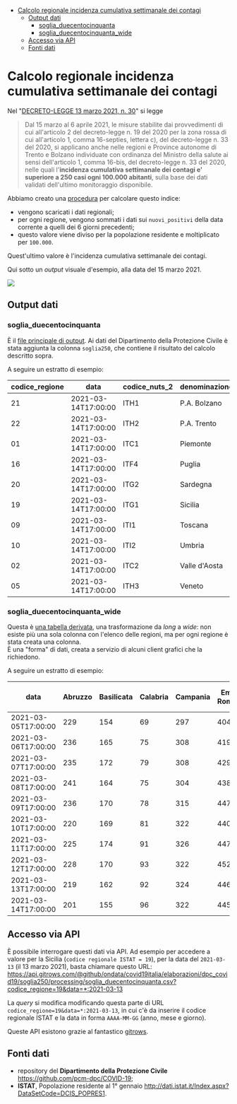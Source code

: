 - [Calcolo regionale incidenza cumulativa settimanale dei contagi](#calcolo-regionale-incidenza-cumulativa-settimanale-dei-contagi)
  - [Output dati](#output-dati)
    - [soglia_duecentocinquanta](#soglia_duecentocinquanta)
    - [soglia_duecentocinquanta_wide](#soglia_duecentocinquanta_wide)
  - [Accesso via API](#accesso-via-api)
  - [Fonti dati](#fonti-dati)

# Calcolo regionale incidenza cumulativa settimanale dei contagi

Nel "[DECRETO-LEGGE 13 marzo 2021, n. 30](https://www.gazzettaufficiale.it/eli/id/2021/03/13/21G00040/sg)" si legge

> Dal 15 marzo al 6 aprile 2021, le misure stabilite dai provvedimenti di cui all'articolo 2 del decreto-legge n. 19 del 2020 per la zona rossa di cui all'articolo 1, comma 16-septies, lettera c), del decreto-legge n. 33 del 2020, si applicano anche nelle regioni e Province autonome di Trento e Bolzano individuate con ordinanza del Ministro della salute ai sensi dell'articolo 1, comma 16-bis, del decreto-legge n. 33 del 2020, nelle quali l'**incidenza cumulativa settimanale dei contagi e' superiore a 250 casi ogni 100.000 abitanti**, sulla base dei dati validati dell'ultimo monitoraggio disponibile.

Abbiamo creato una [procedura](soglia250.sh) per calcolare questo indice:
- vengono scaricati i dati regionali;
- per ogni regione, vengono sommati i dati sui `nuovi_positivi` della data corrente a quelli dei 6 giorni precedenti;
- questo valore viene diviso per la popolazione residente e moltiplicato per `100.000`.

Quest'ultimo valore è l'incidenza cumulativa settimanale dei contagi.

Qui sotto un *output* visuale d'esempio, alla data del 15 marzo 2021.

[![](https://i.imgur.com/5nHPnCz.png)](https://bl.ocks.org/aborruso/raw/28374f1d59a5d9880c4c76dc66865cd8/)

## Output dati

### soglia_duecentocinquanta

È il [file principale di output](processing/soglia_duecentocinquanta.csv). Ai dati del Dipartimento della Protezione Civile è stata aggiunta la colonna `soglia250`, che contiene il risultato del calcolo descritto sopra.

A seguire un estratto di esempio:

| codice_regione | data | codice_nuts_2 | denominazione_regione | soglia250 |
| --- | --- | --- | --- | --- |
| 21 | 2021-03-14T17:00:00 | ITH1 | P.A. Bolzano | 209 |
| 22 | 2021-03-14T17:00:00 | ITH2 | P.A. Trento | 342 |
| 01 | 2021-03-14T17:00:00 | ITC1 | Piemonte | 331 |
| 16 | 2021-03-14T17:00:00 | ITF4 | Puglia | 256 |
| 20 | 2021-03-14T17:00:00 | ITG2 | Sardegna | 46 |
| 19 | 2021-03-14T17:00:00 | ITG1 | Sicilia | 91 |
| 09 | 2021-03-14T17:00:00 | ITI1 | Toscana | 231 |
| 10 | 2021-03-14T17:00:00 | ITI2 | Umbria | 177 |
| 02 | 2021-03-14T17:00:00 | ITC2 | Valle d'Aosta | 147 |
| 05 | 2021-03-14T17:00:00 | ITH3 | Veneto | 242 |

### soglia_duecentocinquanta_wide

Questa è [una tabella derivata](processing/soglia_duecentocinquanta_wide.csv), una trasformazione da *long* a *wide*: non esiste più una sola colonna con l'elenco delle regioni, ma per ogni regione è stata creata una colonna.<br>
È una "forma" di dati, creata a servizio di alcuni client grafici che la richiedono.

A seguire un estratto di esempio:

| data | Abruzzo | Basilicata | Calabria | Campania | Emilia-Romagna | Friuli Venezia Giulia | Lazio | Liguria | Lombardia | Marche | Molise | P.A. Bolzano | P.A. Trento | Piemonte | Puglia | Sardegna | Sicilia | Toscana | Umbria | Valle d'Aosta | Veneto |
| --- | --- | --- | --- | --- | --- | --- | --- | --- | --- | --- | --- | --- | --- | --- | --- | --- | --- | --- | --- | --- | --- |
| 2021-03-05T17:00:00 | 229 | 154 | 69 | 297 | 404 | 300 | 168 | 155 | 285 | 327 | 191 | 322 | 356 | 251 | 201 | 34 | 75 | 210 | 192 | 70 | 170 |
| 2021-03-06T17:00:00 | 236 | 165 | 75 | 308 | 419 | 316 | 172 | 150 | 300 | 330 | 187 | 294 | 352 | 265 | 210 | 33 | 76 | 215 | 198 | 74 | 175 |
| 2021-03-07T17:00:00 | 235 | 172 | 79 | 308 | 429 | 326 | 173 | 159 | 308 | 347 | 161 | 285 | 342 | 280 | 213 | 34 | 79 | 223 | 202 | 54 | 182 |
| 2021-03-08T17:00:00 | 241 | 164 | 75 | 304 | 438 | 347 | 175 | 153 | 310 | 341 | 159 | 279 | 347 | 282 | 212 | 36 | 79 | 226 | 198 | 75 | 185 |
| 2021-03-09T17:00:00 | 236 | 170 | 78 | 315 | 447 | 356 | 179 | 147 | 313 | 341 | 161 | 268 | 346 | 291 | 218 | 41 | 80 | 224 | 191 | 77 | 193 |
| 2021-03-10T17:00:00 | 220 | 169 | 81 | 322 | 440 | 371 | 182 | 145 | 312 | 350 | 149 | 256 | 355 | 304 | 226 | 38 | 83 | 228 | 190 | 86 | 199 |
| 2021-03-11T17:00:00 | 225 | 174 | 91 | 326 | 447 | 400 | 183 | 145 | 318 | 350 | 158 | 246 | 381 | 308 | 231 | 41 | 85 | 230 | 192 | 103 | 202 |
| 2021-03-12T17:00:00 | 228 | 170 | 93 | 322 | 452 | 412 | 187 | 149 | 329 | 340 | 137 | 231 | 358 | 323 | 240 | 42 | 89 | 231 | 184 | 114 | 211 |
| 2021-03-13T17:00:00 | 219 | 162 | 92 | 324 | 446 | 436 | 195 | 151 | 330 | 350 | 155 | 224 | 342 | 331 | 246 | 44 | 90 | 232 | 174 | 126 | 235 |
| 2021-03-14T17:00:00 | 201 | 155 | 96 | 322 | 445 | 448 | 202 | 147 | 330 | 335 | 150 | 209 | 342 | 331 | 256 | 46 | 91 | 231 | 177 | 147 | 242 |

## Accesso via API

È possibile interrogare questi dati via API. Ad esempio per accedere a valore per la Sicilia (`codice regionale ISTAT = 19`), per la data del `2021-03-13` (il 13 marzo 2021), basta chiamare questo URL:
<https://api.gitrows.com/@github/ondata/covid19italia/elaborazioni/dpc_covid19/soglia250/processing/soglia_duecentocinquanta.csv?codice_regione=19&data=*:2021-03-13>

La *query* si modifica modificando questa parte di URL `codice_regione=19&data=*:2021-03-13`, in cui c'è da inserire il codice regionale ISTAT e la data in forma `AAAA-MM-GG` (anno, mese e giorno).

Queste API esistono grazie al fantastico [gitrows](https://gitrows.com/).

## Fonti dati

- repository del **Dipartimento della Protezione Civile** <https://github.com/pcm-dpc/COVID-19>;
- **ISTAT**, Popolazione residente al 1° gennaio <http://dati.istat.it/Index.aspx?DataSetCode=DCIS_POPRES1>.
